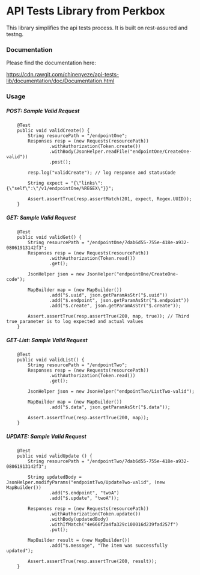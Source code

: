 # API Tests Library from Perkbox

This library simplifies the api tests process. It is built on rest-assured and testng.



### Documentation

Please find the documentation here:

https://cdn.rawgit.com/chinenyeze/api-tests-lib/documentation/doc/Documentation.html



### Usage

##### POST: Sample Valid Request
```
    @Test
    public void validCreate() {
        String resourcePath = "/endpointOne";
        Responses resp = (new Requests(resourcePath))
                .withAuthorization(Token.create())
                .withBody(JsonHelper.readFile("endpointOne/CreateOne-valid"))
                .post();

        resp.log("validCreate"); // log response and statusCode

        String expect = "{\"links\":{\"self\":\"/v1/endpointOne/%REGEX\"}}";

        Assert.assertTrue(resp.assertMatch(201, expect, Regex.UUID));
    }
```

##### GET: Sample Valid Request
```
    @Test
    public void validGet() {
        String resourcePath = "/endpointOne/7dab6d55-755e-418e-a932-08061913142f3";
        Responses resp = (new Requests(resourcePath))
                .withAuthorization(Token.read())
                .get();

        JsonHelper json = new JsonHelper("endpointOne/CreateOne-code");

        MapBuilder map = (new MapBuilder())
                .add("$.uuid", json.getParamAsStr("$.uuid"))
                .add("$.endpoint", json.getParamAsStr("$.endpoint"))
                .add("$.create", json.getParamAsStr("$.create"));

        Assert.assertTrue(resp.assertTrue(200, map, true)); // Third true parameter is to log expected and actual values
    }
```

##### GET-List: Sample Valid Request
```
    @Test
    public void validList() {
        String resourcePath = "/endpointTwo";
        Responses resp = (new Requests(resourcePath))
                .withAuthorization(Token.read())
                .get();

        JsonHelper json = new JsonHelper("endpointTwo/ListTwo-valid");

        MapBuilder map = (new MapBuilder())
                .add("$.data", json.getParamAsStr("$.data"));

        Assert.assertTrue(resp.assertTrue(200, map));
    }
```

##### UPDATE: Sample Valid Request
```
    @Test
    public void validUpdate () {
        String resourcePath = "/endpointTwo/7dab6d55-755e-418e-a932-08061913142f3";

        String updatedBody = JsonHelper.modifyParams("endpointTwo/UpdateTwo-valid", (new MapBuilder())
                .add("$.endpoint", "twoA")
                .add("$.update", "twoA"));

        Responses resp = (new Requests(resourcePath))
                .withAuthorization(Token.update())
                .withBody(updatedBody)
                .withIfMatch("4e666f2a4fa329c100016d239fad257f")
                .put();

        MapBuilder result = (new MapBuilder())
                .add("$.message", "The item was successfully updated");

        Assert.assertTrue(resp.assertTrue(200, result));
    }
```


